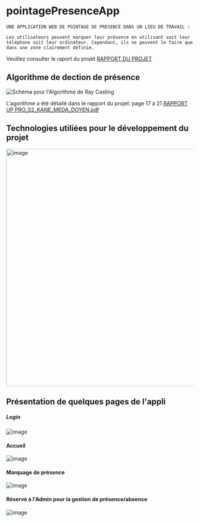 # pointagePresenceApp
``UNE APPLICATION WEB DE POINTAGE DE PRESENCE DANS UN LIEU DE TRAVAIL :``

`Les utilisateurs peuvent marquer leur présence en utilisant soit leur téléphone soit leur ordinateur. Cependant, ils ne peuvent le faire que dans une zone clairement définie.`


Veuillez consulter le raport du projet 
[RAPPORT DU PROJET](https://github.com/degrize/ing2-uppro-pointagePresenceApp/files/14051322/UpPro2_ING2_FINAL.pdf)

## Algorithme de dection de présence
![Schéma pour l'Algorithme de Ray Casting](https://github.com/degrize/ing2-uppro-pointagePresenceApp/assets/61656189/ba57fbc3-0da2-42f2-b581-cc77243bba3a)

L'agorithme a été détailé dans le rapport du projet: page 17 à 21
[RAPPORT UP PRO_S2_KANE_MEDA_DOYEN.pdf](https://github.com/degrize/ing2-uppro-pointagePresenceApp/files/14051370/RAPPORT.UP.PRO_S2_KANE_MEDA_DOYEN.pdf)

## Technologies utiliées pour le développement du projet
<img width="638" alt="image" src="https://github.com/degrize/ing2-uppro-pointagePresenceApp/assets/61656189/820adcc5-fcf6-4103-8dc6-42eb3957497e">


## Présentation de quelques pages de l'appli
##### Login
![image](https://github.com/degrize/ing2-uppro-pointagePresenceApp/assets/61656189/9ffe0cbd-13f4-4885-87cf-cfaa4298646a)

#### Accueil
![image](https://github.com/degrize/ing2-uppro-pointagePresenceApp/assets/61656189/a5c63c0a-0140-464b-b9b0-818caf746b68)

#### Marquage de présence
![image](https://github.com/degrize/ing2-uppro-pointagePresenceApp/assets/61656189/c836e57c-411f-46ca-aa82-82722ffe0f8b)

#### Réservé à l'Admin pour la gestion de présence/absence
![image](https://github.com/degrize/ing2-uppro-pointagePresenceApp/assets/61656189/7b738dd2-7800-4732-9bf2-67d70b1726f1)

